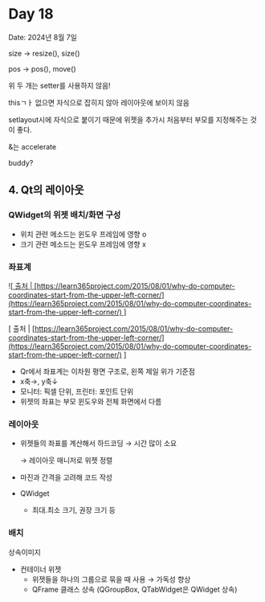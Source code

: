 # Day 18

Date: 2024년 8월 7일

size → resize(), size()

pos → pos(), move()

위 두 개는 setter를 사용하지 않음!

thisㄱㅏ 없으면 자식으로 잡히지 않아 레이아웃에 보이지 않음

setlayout시에 자식으로 붙이기 때문에 위젯을 추가시 처음부터 부모를 지정해주는 것이 좋다.

&는 accelerate

buddy?

## 4. Qt의 레이아웃

### QWidget의 위젯 배치/화면 구성

- 위치 관련 메소드는 윈도우 프레임에 영향 o
- 크기 관련 메소드는 윈도우 프레임에 영향 x

### 좌표계

![[ 출처 | [https://learn365project.com/2015/08/01/why-do-computer-coordinates-start-from-the-upper-left-corner/](https://learn365project.com/2015/08/01/why-do-computer-coordinates-start-from-the-upper-left-corner/) ]](Day%2018%20ff86d016d3ec46b4a37fc80f8d82df5d/computer_coordinates.png)

[ 출처 | [https://learn365project.com/2015/08/01/why-do-computer-coordinates-start-from-the-upper-left-corner/](https://learn365project.com/2015/08/01/why-do-computer-coordinates-start-from-the-upper-left-corner/) ]

- Qr에서 좌표계는 이차원 평면 구조로, 왼쪽 제일 위가 기준점
- x축→, y축↓
- 모니터: 픽셀 단위, 프린터: 포인트 단위
- 위젯의 좌표는 부모 윈도우와 전체 화면에서 다름

### 레이아웃

- 위젯들의 좌표를 계산해서 하드코딩 → 시간 많이 소요
    
    → 레이아웃 매니저로 위젯 정렬
    
- 마진과 간격을 고려해 코드 작성
- QWidget
    - 최대.최소 크기, 권장 크기 등

### 배치

상속이미지

- 컨테이너 위젯
    - 위젯들을 하나의 그룹으로 묶을 때 사용 → 가독성 향상
    - QFrame 클래스 상속 (QGroupBox, QTabWidget은 QWidget 상속)